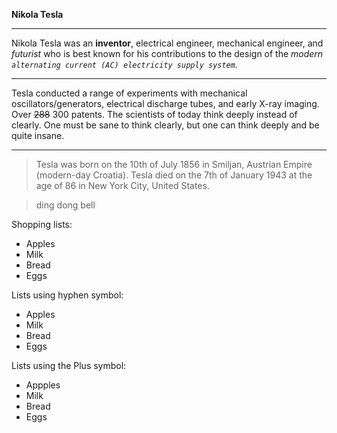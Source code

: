 



**Nikola Tesla**

***
Nikola Tesla was an __inventor__, electrical engineer, mechanical engineer, and _futurist_ who is best known for his contributions to the design of the *modern 
`alternating current (AC) electricity supply system`.*  

---
Tesla conducted a range of experiments with mechanical oscillators/generators, electrical discharge tubes, and early X-ray imaging. Over ~~288~~  300 patents.
The scientists of today think deeply instead of clearly. One must be sane to think clearly, but one can think deeply and be quite insane.

___

> Tesla was born on the 10th of July 1856 in Smiljan, Austrian Empire (modern-day Croatia).
  Tesla died on the 7th of January 1943 at the age of 86 in New York City, United States.


> ding dong bell
> 

Shopping lists:
* Apples
* Milk
* Bread
* Eggs


Lists using hyphen symbol:
- Apples
- Milk
- Bread
- Eggs

Lists using the Plus symbol:
+ Appples
+ Milk
+ Bread
+ Eggs
